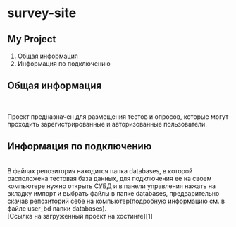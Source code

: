 # survey-site
 ## My Project <br>
1. Общая информация <br>
2. Информация по подключению
## Общая информация
<br>
<p>Проект предназначен для размещения тестов и опросов, которые могут проходить зарегистрированные и авторизованные пользователи.</p> 

[comment]: <> (<br>)
 ## Информация по подключению
 <br>
В файлах репозитория находится папка databases, в которой расположена тестовая база данных, для подключения ее на своем 
компьютере нужно открыть СУБД и в панели управления нажать на вкладку импорт и выбрать файлы в папке databases,
предварительно скачав репозиторий себе на компьютер(подробную информацию см. в файле user_bd папки databases).  <br>
[Ссылка на загруженный проект на хостинге][1]

 [1]: https://google.ru/ "Ссылка на загруженный проект на хостинге" 


